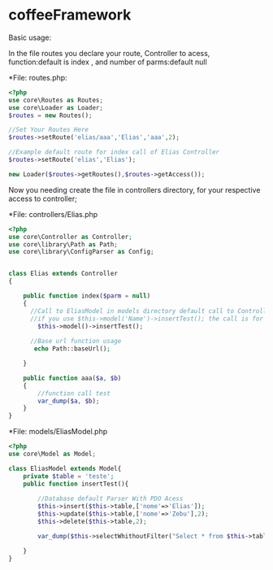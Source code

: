 # coffeeFramework
Basic usage:

In the file routes you declare your route, Controller to acess, function:default is index , and number of parms:default null  


*File: routes.php:


```php
<?php
use core\Routes as Routes;
use core\Loader as Loader;
$routes = new Routes();

//Set Your Routes Here
$routes->setRoute('elias/aaa','Elias','aaa',2);

//Example default route for index call of Elias Controller
$routes->setRoute('elias','Elias');

new Loader($routes->getRoutes(),$routes->getAccess());


```
Now you needing create the file in controllers directory, for your respective access to controller;

*File: controllers/Elias.php

```php
<?php
use core\Controller as Controller;
use core\library\Path as Path;
use core\library\ConfigParser as Config;


class Elias extends Controller
{

    public function index($parm = null)
    {
      //Call to EliasModel in models directory default call to ControllerName+Model.
      //if you use $this->model('Name')->insertTest(); the call is for NameModel
        $this->model()->insertTest();
      
      //Base url function usage
       echo Path::baseUrl();

    }

    public function aaa($a, $b)
    {
        //function call test
        var_dump($a, $b);
    }
}


```


*File: models/EliasModel.php
```php
<?php
use core\Model as Model;

class EliasModel extends Model{
    private $table = 'teste';
    public function insertTest(){
        
        //Database default Parser With PDO Acess
        $this->insert($this->table,['nome'=>'Elias']);
        $this->update($this->table,['nome'=>'Zebu'],2);
        $this->delete($this->table,2);

        var_dump($this->selectWhithoutFilter("Select * from $this->table"));

    }
}
```
